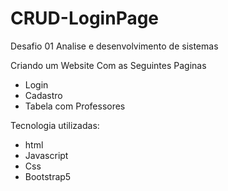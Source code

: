 # CRUD-LoginPage
Desafio 01 Analise e desenvolvimento de sistemas


Criando um Website Com as Seguintes Paginas

- Login
- Cadastro
- Tabela com Professores

Tecnologia utilizadas:

- html
- Javascript
- Css
- Bootstrap5
  
